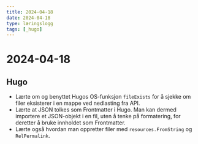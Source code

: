 ```yaml
---
title: 2024-04-18
date: 2024-04-18
type: læringslogg
tags: [_hugo]
---
```

# 2024-04-18

## Hugo

* Lærte om og benyttet Hugos OS-funksjon `fileExists` for å sjekke om filer eksisterer i en mappe ved nedlasting fra API.
* Lærte at JSON tolkes som Frontmatter i Hugo. Man kan dermed importere et JSON-objekt i en fil, uten å tenke på formatering, for deretter å bruke innholdet som Frontmatter.
* Lærte også hvordan man oppretter filer med `resources.FromString` og `RelPermalink`.
